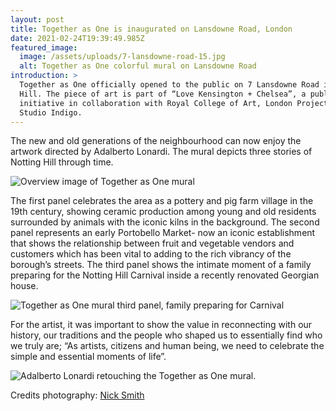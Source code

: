 ```yaml
---
layout: post
title: Together as One is inaugurated on Lansdowne Road, London
date: 2021-02-24T19:39:49.985Z
featured_image:
  image: /assets/uploads/7-lansdowne-road-15.jpg
  alt: Together as One colorful mural on Lansdowne Road
introduction: >
  Together as One officially opened to the public on 7 Lansdowne Road in Notting
  Hill. The piece of art is part of “Love Kensington + Chelsea”, a public art
  initiative in collaboration with Royal College of Art, London Projects, and
  Studio Indigo.
---
```

The new and old generations of the neighbourhood can now enjoy the artwork directed by Adalberto Lonardi. The mural depicts three stories of Notting Hill through time. 

![Overview image of Together as One mural](/assets/uploads/7-lansdowne-road-12.jpeg "Overview of Together as One mural on Land 7 Lansdowne Road.")

The first panel celebrates the area as a pottery and pig farm village in the 19th century, showing ceramic production among young and old residents surrounded by animals with the iconic kilns in the background. The second panel represents an early Portobello Market- now an iconic establishment that shows the relationship between fruit and vegetable vendors and customers which has been vital to adding to the rich vibrancy of the borough’s streets. The third panel shows the intimate moment of a family preparing for the Notting Hill Carnival inside a recently renovated Georgian house.

![Together as One mural third panel, family preparing for Carnival](/assets/uploads/together-as-one-3rdpanel.jpg " family preparing for the Notting Hill Carnival")

For the artist, it was important to show the value in reconnecting with our history, our traditions and the people who shaped us to essentially find who we truly are; “As artists, citizens and human being, we need to celebrate the simple and essential moments of life”.

![Adalberto Lonardi retouching the Together as One mural.](/assets/uploads/7-lansdowne-road-19.jpg "Adalberto Lonardi retouching the Together as One mural.")

Credits photography: [Nick Smith](https://nsphotography.co.uk/)